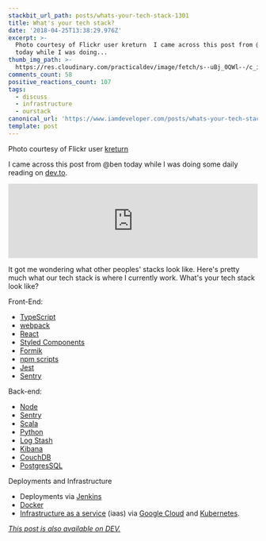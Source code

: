 ```yaml
---
stackbit_url_path: posts/whats-your-tech-stack-1301
title: What's your tech stack?
date: '2018-04-25T13:38:29.976Z'
excerpt: >-
  Photo courtesy of Flickr user kreturn  I came across this post from @ben 
  today while I was doing...
thumb_img_path: >-
  https://res.cloudinary.com/practicaldev/image/fetch/s--uBj_0QWl--/c_imagga_scale,f_auto,fl_progressive,h_420,q_auto,w_1000/https://thepracticaldev.s3.amazonaws.com/i/xlcmo0xfz2dwksmkik27.jpg
comments_count: 58
positive_reactions_count: 107
tags:
  - discuss
  - infrastructure
  - ourstack
canonical_url: 'https://www.iamdeveloper.com/posts/whats-your-tech-stack-1301/'
template: post
---
```



Photo courtesy of Flickr user [kreturn](https://www.flickr.com/photos/keturn/187830710/in/photolist-hAFww-643UXH-4GNpTh-935bXD-69Ekbg-22EJ5-8nCmKg-4GJf7R-M2t9R-22EHH-4n2je8-22EJ1-4jbb6p-7H5ziX-5Yirbo-7Nhdc5-643Uwc-3Et8B-2VTaN3-FTJsTz-oPA3Lg-4tbY9e-24L4He-2P4kK-5U5kqA-6b69i2-4kLtw4-5VgTDs-5VgTtb-zYDjN-3RWPYE-85Sr6-64bxiC-4jbby4-7s4A8L-a4Si8G-9Q8YtZ-7Nc9hr-2Nztd-DNoxY-4ZANb9-96NXVh-8EJXih-572bk1-6LwVH7-8ge1Bf-8tarqR-5uXBdU-mVFFd-6eL33G)

I came across this post from @ben today while I was doing some daily reading on [dev.to](https://dev/to).


<iframe class="liquidTag" src="https://dev.to/embed/link?args=https%3A%2F%2Fdev.to%2Fben%2Fthe-devto-tech-stack" style="border: 0; width: 100%;"></iframe>


It got me wondering what other peoples' stacks look like. Here's pretty much what our tech stack is where I currently work. What's your tech stack look like?

Front-End:
* [TypeScript](https://www.typescriptlang.org)
* [webpack](https://webpack.js.org)
* [React](https://reactjs.org)
* [Styled Components](https://www.styled-components.com/)
* [Formik](https://github.com/jaredpalmer/formik)
* [npm scripts](https://docs.npmjs.com/misc/scripts)
* [Jest](https://facebook.github.io/jest)
* [Sentry](https://sentry.io/for/javascript)

Back-end:
* [Node](https://nodejs.org)
* [Sentry](https://sentry.io/for/javascript)
* [Scala](https://www.scala-lang.org)
* [Python](https://www.python.org)
* [Log Stash](https://www.elastic.co/products/logstash)
* [Kibana](https://www.elastic.co/products/kibana)
* [CouchDB](https://couchdb.apache.org)
* [PostgresSQL](https://www.postgresql.org)

Deployments and Infrastructure
* Deployments via [Jenkins](https://jenkins.io)
* [Docker](https://www.docker.com)
* [Infrastructure as a service](https://en.wikipedia.org/wiki/Infrastructure_as_a_service) (iaas) via [Google Cloud](https://cloud.google.com) and [Kubernetes](https://kubernetes.io).

*[This post is also available on DEV.](https://dev.to/nickytonline/whats-your-tech-stack-1301)*


<script>
const parent = document.getElementsByTagName('head')[0];
const script = document.createElement('script');
script.type = 'text/javascript';
script.src = 'https://cdnjs.cloudflare.com/ajax/libs/iframe-resizer/4.1.1/iframeResizer.min.js';
script.charset = 'utf-8';
script.onload = function() {
    window.iFrameResize({}, '.liquidTag');
};
parent.appendChild(script);
</script>    
